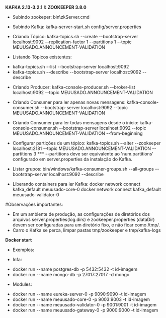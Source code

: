 **KAFKA 2.13-3.2.1** & **ZOOKEEPER 3.8.0**

* Subindo zookeper:
bin\zkServer.cmd

* Subindo Kafka:
kafka-server-start.sh config/server.properties

* Criando Tópico:
kafka-topics.sh --create --bootstrap-server localhost:9092 --replication-factor 1 --partitions 1 --topic MEUUSADO.ANNOUNCEMENT-VALIDATION

* Listando Tópicos existentes:
- kafka-topics.sh --list --bootstrap-server localhost:9092
- kafka-topics.sh --describe --bootstrap-server localhost:9092 --describe

* Criando Producer:
kafka-console-producer.sh --broker-list localhost:9092 --topic MEUUSADO.ANNOUNCEMENT-VALIDATION

* Criando Consumer para ler apenas novas mensagens:
kafka-console-consumer.sh --bootstrap-server localhost:9092 --topic MEUUSADO.ANNOUNCEMENT-VALIDATION

* Criando Consumer para ler todas mensagens desde o início:
kafka-console-consumer.sh --bootstrap-server localhost:9092 --topic MEUUSADO.ANNOUNCEMENT-VALIDATION --from-beginning

* Configurar partições de um tópico:
kafka-topics.sh --alter --zookeeper localhost:2181 --topic MEUUSADO.ANNOUNCEMENT-VALIDATION --partitions 3
 *** --partitions deve ser equivalente ao 'num.partitions' configurado em server.properties da instalação do Kafka.

* Listar grupos:
bin/windows/kafka-consumer-groups.sh --all-groups --bootstrap-server localhost:9092 --describe

* Liberando containers para ler Kafka:
 docker network connect kafka_default meuusado-core-0
 docker network connect kafka_default meuusado-validator-0


#Observações importantes:
- Em um ambiente de produção, as configurações de diretórios dos arquivos server.properties(log.dirs) e zookeeper.properties (dataDir)
devem ser configuradas para um diretório fixo, e não ficar como /tmp/.
- Carro o Kafka se perca, limpar pastas tmp/zookeeper e tmp/kafka-logs

**Docker start**
* Exemplos:

* Infa:
- docker run --name postgres-db -p 5432:5432 -t id-imagem
- docker run --name mongo-db -p 27017:27017 -d mongo

* Modules:
- docker run --name eureka-server-0 -p 9090:9090 -t id-imagem
- docker run --name meuusado-core-0 -p 9003:9003 -t id-imagem
- docker run --name meuusado-validator-0 -p 9001:9001 -t id-imagem
- docker run --name meuusado-gateway-0 -p 9000:9000 -t id-imagem